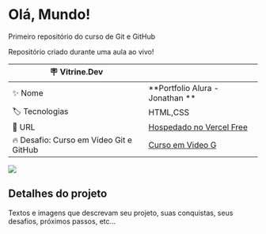 # Olá, Mundo!

Primeiro repositório do curso de Git e GitHub

Repositório criado durante uma aula ao vivo!

| :placard: Vitrine.Dev |     |
| -------------  | --- |
| :sparkles: Nome        | **Portfolio Alura - Jonathan **
| :label: Tecnologias | HTML,CSS
| :rocket: URL         | [Hospedado no Vercel Free](XX)
| :fire: Desafio: Curso em Vídeo Git e GitHub | [Curso em Video G](XX)

<!-- Inserir imagem com a #vitrinedev ao final do link -->
![](X)

## Detalhes do projeto


Textos e imagens que descrevam seu projeto, suas conquistas, seus desafios, próximos passos, etc...
